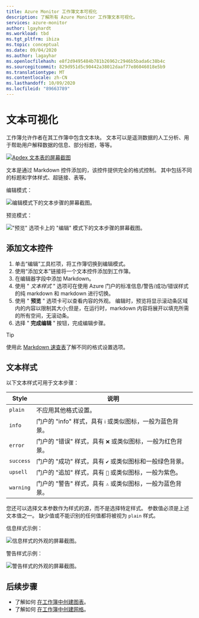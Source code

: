 ```yaml
---
title: Azure Monitor 工作簿文本可视化
description: 了解所有 Azure Monitor 工作簿文本可视化。
services: azure-monitor
author: lgayhardt
ms.workload: tbd
ms.tgt_pltfrm: ibiza
ms.topic: conceptual
ms.date: 09/04/2020
ms.author: lagayhar
ms.openlocfilehash: e8f2d9495484b781b26962c2946b5bada6c38b4c
ms.sourcegitcommit: 829d951d5c90442a38012daaf77e86046018e5b9
ms.translationtype: MT
ms.contentlocale: zh-CN
ms.lasthandoff: 10/09/2020
ms.locfileid: "89663789"
---
```

# <a name="text-visualizations"></a>文本可视化

工作簿允许作者在其工作簿中包含文本块。 文本可以是遥测数据的人工分析、用于帮助用户解释数据的信息、部分标题，等等。

[![Apdex 文本表的屏幕截图](./media/workbooks-text-visualizations/apdex.png)](./media/workbooks-text-visualizations/apdex.png#lightbox)

文本是通过 Markdown 控件添加的，该控件提供完全的格式控制。 其中包括不同的标题和字体样式、超链接、表等。

编辑模式：

![编辑模式下的文本步骤的屏幕截图。](./media/workbooks-text-visualizations/text-edit-mode.png)

预览模式：

!["预览" 选项卡上的 "编辑" 模式下的文本步骤的屏幕截图。](./media/workbooks-text-visualizations/text-edit-mode-preview.png)

## <a name="add-a-text-control"></a>添加文本控件

1. 单击“编辑”工具栏项，将工作簿切换到编辑模式。
2. 使用“添加文本”链接将一个文本控件添加到工作簿。
3. 在编辑器字段中添加 Markdown。
4. 使用 " *文本样式* " 选项可在使用 Azure 门户的标准信息/警告/成功/错误样式的纯 markdown 和 markdown 进行切换。
5. 使用 " **预览** " 选项卡可以查看内容的外观。 编辑时，预览将显示滚动条区域内的内容以限制其大小;但是，在运行时，markdown 内容将展开以填充所需的所有空间，无滚动条。
6. 选择 " **完成编辑** " 按钮，完成编辑步骤。

> [!TIP]
> 使用此 [Markdown 速查表](https://github.com/adam-p/markdown-here/wiki/Markdown-Cheatsheet)了解不同的格式设置选项。

## <a name="text-styles"></a>文本样式

以下文本样式可用于文本步骤：

| Style     | 说明                                                                               |
|-----------|-------------------------------------------------------------------------------------------|
| `plain`   | 不应用其他格式设置。                                                      |
| `info`    | 门户的 "info" 样式，具有  `ℹ` 或类似图标，一般为蓝色背景。      |
| `error`   | 门户的 "错误" 样式，具有 `❌` 或类似图标，一般为红色背景。     |
| `success` | 门户的 "成功" 样式，具有 `✔` 或类似图标和一般绿色背景。  |
| `upsell`  | 门户的 "追加" 样式，具有 `🚀` 或类似图标，一般为紫色。 |
| `warning` | 门户的 "警告" 样式，具有 `⚠` 或类似图标，一般为蓝色背景。   |

您还可以选择文本参数作为样式的源，而不是选择特定样式。 参数值必须是上述文本值之一。 缺少值或不能识别的任何值都将被视为 `plain` 样式。

信息样式示例：

![信息样式的外观的屏幕截图。](./media/workbooks-text-visualizations/text-preview-info-style.png)

警告样式示例：

![警告样式的外观的屏幕截图。](./media/workbooks-text-visualizations/text-warning-style.png)

## <a name="next-steps"></a>后续步骤

* 了解如何 [在工作簿中创建图表](workbooks-chart-visualizations.md)。
* 了解如何 [在工作簿中创建网格](workbooks-grid-visualizations.md)。
